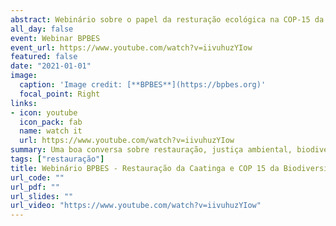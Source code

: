```yaml
---
abstract: Webinário sobre o papel da resturação ecológica na COP-15 da biodiversidade, com especial ênfase na Caatinga. Participações de Felipe Melo (UFPE), Pedro Brancalion (USP-Esalq), Severino Rodrigo (Cepan), Ludmilia Pugliese Siqueira (Pacto Mata Atlântica), Renato Garcia (Univasf).
all_day: false
event: Webinar BPBES
event_url: https://www.youtube.com/watch?v=iivuhuzYIow
featured: false
date: "2021-01-01"
image:
  caption: 'Image credit: [**BPBES**](https://bpbes.org)'
  focal_point: Right
links:
- icon: youtube
  icon_pack: fab
  name: watch it
  url: https://www.youtube.com/watch?v=iivuhuzYIow
summary: Uma boa conversa sobre restauração, justiça ambiental, biodiversidade e Caatinga
tags: ["restauração"]
title: Webinário BPBES - Restauração da Caatinga e COP 15 da Biodiversidade
url_code: ""
url_pdf: ""
url_slides: ""
url_video: "https://www.youtube.com/watch?v=iivuhuzYIow"
---
```

